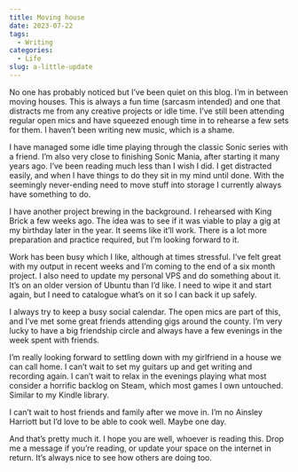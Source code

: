 ```yaml
---
title: Moving house
date: 2023-07-22
tags:
  - Writing
categories:
  - Life
slug: a-little-update
---
```

No one has probably noticed but I’ve been quiet on this blog. I’m in between moving houses. This is always a fun time (sarcasm intended) and one that distracts me from any creative projects or idle time. I’ve still been attending regular open mics and have squeezed enough time in to rehearse a few sets for them. I haven’t been writing new music, which is a shame.

I have managed some idle time playing through the classic Sonic series with a friend. I’m also very close to finishing Sonic Mania, after starting it many years ago. I’ve been reading much less than I wish I did. I get distracted easily, and when I have things to do they sit in my mind until done. With the seemingly never-ending need to move stuff into storage I currently always have something to do.

I have another project brewing in the background. I rehearsed with King Brick a few weeks ago. The idea was to see if it was viable to play a gig at my birthday later in the year. It seems like it’ll work. There is a lot more preparation and practice required, but I’m looking forward to it.

Work has been busy which I like, although at times stressful. I’ve felt great with my output in recent weeks and I’m coming to the end of a six month project. I also need to update my personal VPS and do something about it. It’s on an older version of Ubuntu than I’d like. I need to wipe it and start again, but I need to catalogue what’s on it so I can back it up safely.

I always try to keep a busy social calendar. The open mics are part of this, and I’ve met some great friends attending gigs around the county. I’m very lucky to have a big friendship circle and always have a few evenings in the week spent with friends.

I’m really looking forward to settling down with my girlfriend in a house we can call home. I can’t wait to set my guitars up and get writing and recording again. I can’t wait to relax in the evenings playing what most consider a horrific backlog on Steam, which most games I own untouched. Similar to my Kindle library.

I can’t wait to host friends and family after we move in. I’m no Ainsley Harriott but I’d love to be able to cook well. Maybe one day.

And that’s pretty much it. I hope you are well, whoever is reading this. Drop me a message if you’re reading, or update your space on the internet in return. It’s always nice to see how others are doing too.

